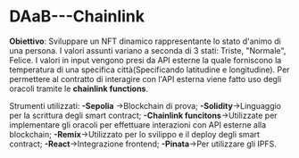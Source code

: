 # DAaB---Chainlink
**Obiettivo**: Sviluppare un NFT dinamico rappresentante lo stato d'animo di una persona. I valori assunti variano a seconda di 3 stati: Triste, "Normale", Felice.
I valori in input vengono presi da API esterne la quale forniscono la temperatura di una specifica città(Specificando latitudine e longitudine).
Per permettere al contratto di interagire con l'API esterna viene fatto uso degli oracoli tramite le **chainlink functions**.

Strumenti utilizzati:
**-Sepolia** ->Blockchain di prova;
**-Solidity**->Linguaggio per la scrittura degli smart contract;
**-Chainlink funcitons**->Utilizzate per implementare gli oracoli per effettuare interazioni con API esterne alla blockchain;
**-Remix**->Utilizzato per lo svilippo e il deploy degli smart contract;
**-React**->Integrazione frontend;
**-Pinata**->Per utilizzare gli IPFS.
